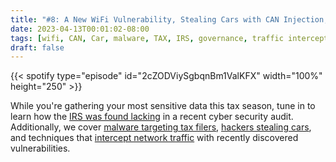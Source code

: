 ```yaml
---
title: "#8: A New WiFi Vulnerability, Stealing Cars with CAN Injection, the IRS Failing a Cyber Audit, and Malware Targeting Tax Filers"
date: 2023-04-13T00:01:02-08:00
tags: [wifi, CAN, Car, malware, TAX, IRS, governance, traffic intercept]
draft: false
---
```


{{< spotify type="episode" id="2cZODViySgbqnBm1ValKFX" width="100%" height="250" >}}

While you're gathering your most sensitive data this tax season, tune in to learn how the [IRS was found lacking](https://fcw.com/it-modernization/2023/04/irs-system-doesnt-meet-all-cloud-security-requirements-watchdog-says/384770/) in a recent cyber security audit. Additionally, we cover [malware targeting tax filers](https://www.securityweek.com/tax-return-filing-service-efile-com-caught-serving-malware/), [hackers stealing cars](https://www.securityweek.com/thieves-use-can-injection-hack-to-steal-cars/), and techniques that [intercept network traffic](https://www.computerworld.com/article/3692434/researchers-warn-of-wi-fi-security-flaw-affecting-ios-android-linux.html) with recently discovered vulnerabilities. 
